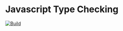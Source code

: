 # Javascript Type Checking
[![Build](https://github.com/corlogix/knock/actions/workflows/build.yml/badge.svg?branch=main)](https://github.com/corlogix/knock/actions/workflows/build.yml)

